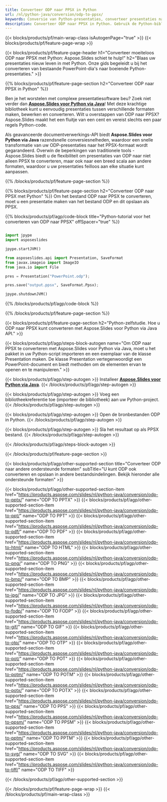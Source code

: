 ```yaml
---
title: Converteer ODP naar PPSX in Python
url: /nl/python-java/conversion/odp-to-ppsx/
keywords: Conversie van Python-presentaties, converteer presentaties naar Python, Python voor presentaties, Aspose.Slides Python, conversie van ODP naar PPSX, Python-presentatiebibliotheek
description: Converteer ODP naar PPSX in Python. Gebruik de Python-bibliotheek-API om ODP bestanden naar PPSX te converteren
---
```


{{< blocks/products/pf/main-wrap-class isAutogenPage="true" >}}
{{< blocks/products/pf/feature-page-wrap >}}

{{< blocks/products/pf/feature-page-header h1="Converteer moeiteloos ODP naar PPSX met Python: Aspose.Slides schiet te hulp!" h2="Blaas uw presentaties nieuw leven in met Python. Onze gids begeleidt u bij het converteren van bestaande PowerPoint-dia's naar boeiende Python-presentaties." >}}

{{% blocks/products/pf/feature-page-section h2="Converteer ODP naar PPSX in Python" %}}

Ben je het worstelen met complexe presentatiesoftware beu? Zoek niet verder dan [**Aspose.Slides voor Python via Java**](https://products.aspose.com/slides/nl/python-java/)! Met deze krachtige bibliotheek kunt u eenvoudig presentaties tussen verschillende formaten maken, bewerken en converteren. Wilt u overstappen van ODP naar PPSX? Aspose.Slides maakt het een fluitje van een cent en vereist slechts een paar regels Python-code.

Als geavanceerde documentverwerkings-API biedt **Aspose.Slides voor Python via Java** razendsnelle conversiesnelheden, waardoor een snelle transformatie van uw ODP-presentaties naar het PPSX-formaat wordt gegarandeerd. Overwin de beperkingen van traditionele tools - Aspose.Slides biedt u de flexibiliteit om presentaties van ODP naar niet alleen PPSX te converteren, maar ook naar een breed scala aan andere formaten, waardoor u uw presentaties feilloos aan elke situatie kunt aanpassen.

{{% /blocks/products/pf/feature-page-section %}}

{{% blocks/products/pf/feature-page-section  h2="Converteer ODP naar PPSX met Python" %}}
Om het bestand ODP naar PPSX te converteren, moet u een presentatie maken van het bestand ODP en dit opslaan als PPSX.

{{% blocks/products/pf/agp/code-block title="Python-tutorial voor het converteren van ODP naar PPSX" offSpacer="true" %}}

```python

import jpype
import asposeslides

jpype.startJVM()

from asposeslides.api import Presentation, SaveFormat
from javax.imageio import ImageIO
from java.io import File

pres = Presentation("PowerPoint.odp");

pres.save("output.ppsx", SaveFormat.Ppsx);

jpype.shutdownJVM()
```


{{% /blocks/products/pf/agp/code-block %}}

{{% /blocks/products/pf/feature-page-section %}}

{{< blocks/products/pf/feature-page-section  h2="Python-zelfstudie. Hoe u ODP naar PPSX kunt converteren met Aspose.Slides voor Python via Java API." >}}

{{< blocks/products/pf/agp/steps-block-autogen name="Om ODP naar PPSX te converteren met Aspose.Slides voor Python via Java, moet u het pakket in uw Python-script importeren en een exemplaar van de klasse Presentation maken. De klasse Presentation vertegenwoordigt een PowerPoint-document en biedt methoden om de elementen ervan te openen en te manipuleren." >}}

{{< blocks/products/pf/agp/step-autogen >}}
Installeer [**Aspose.Slides voor Python via Java**](https://products.aspose.com/slides/nl/python-java/).
{{< /blocks/products/pf/agp/step-autogen >}}

{{< blocks/products/pf/agp/step-autogen >}}
Voeg een bibliotheekreferentie toe (importeer de bibliotheek) aan uw Python-project.
{{< /blocks/products/pf/agp/step-autogen >}}

{{< blocks/products/pf/agp/step-autogen >}}
Open de bronbestanden ODP in Python.
{{< /blocks/products/pf/agp/step-autogen >}}

{{< blocks/products/pf/agp/step-autogen >}}
Sla het resultaat op als PPSX bestand.
{{< /blocks/products/pf/agp/step-autogen >}}

{{< /blocks/products/pf/agp/steps-block-autogen >}}

{{< /blocks/products/pf/feature-page-section >}}

{{< blocks/products/pf/agp/other-supported-section title="Converteer ODP naar andere ondersteunde formaten" subTitle="U kunt ODP ook converteren en opslaan in andere bestandsindelingen. Bekijk hieronder alle ondersteunde formaten" >}}

{{< blocks/products/pf/agp/other-supported-section-item href="https://products.aspose.com/slides/nl/python-java/conversion/odp-to-pptx/" name="ODP TO PPTX" >}}
{{< blocks/products/pf/agp/other-supported-section-item href="https://products.aspose.com/slides/nl/python-java/conversion/odp-to-ppt/" name="ODP TO PPT" >}}
{{< blocks/products/pf/agp/other-supported-section-item href="https://products.aspose.com/slides/nl/python-java/conversion/odp-to-pdf/" name="ODP TO PDF" >}}
{{< blocks/products/pf/agp/other-supported-section-item href="https://products.aspose.com/slides/nl/python-java/conversion/odp-to-html/" name="ODP TO HTML" >}}
{{< blocks/products/pf/agp/other-supported-section-item href="https://products.aspose.com/slides/nl/python-java/conversion/odp-to-png/" name="ODP TO PNG" >}}
{{< blocks/products/pf/agp/other-supported-section-item href="https://products.aspose.com/slides/nl/python-java/conversion/odp-to-bmp/" name="ODP TO BMP" >}}
{{< blocks/products/pf/agp/other-supported-section-item href="https://products.aspose.com/slides/nl/python-java/conversion/odp-to-jpg/" name="ODP TO JPG" >}}
{{< blocks/products/pf/agp/other-supported-section-item href="https://products.aspose.com/slides/nl/python-java/conversion/odp-to-fodp/" name="ODP TO FODP" >}}
{{< blocks/products/pf/agp/other-supported-section-item href="https://products.aspose.com/slides/nl/python-java/conversion/odp-to-gif/" name="ODP TO GIF" >}}
{{< blocks/products/pf/agp/other-supported-section-item href="https://products.aspose.com/slides/nl/python-java/conversion/odp-to-otp/" name="ODP TO OTP" >}}
{{< blocks/products/pf/agp/other-supported-section-item href="https://products.aspose.com/slides/nl/python-java/conversion/odp-to-pot/" name="ODP TO POT" >}}
{{< blocks/products/pf/agp/other-supported-section-item href="https://products.aspose.com/slides/nl/python-java/conversion/odp-to-potm/" name="ODP TO POTM" >}}
{{< blocks/products/pf/agp/other-supported-section-item href="https://products.aspose.com/slides/nl/python-java/conversion/odp-to-potx/" name="ODP TO POTX" >}}
{{< blocks/products/pf/agp/other-supported-section-item href="https://products.aspose.com/slides/nl/python-java/conversion/odp-to-pps/" name="ODP TO PPS" >}}
{{< blocks/products/pf/agp/other-supported-section-item href="https://products.aspose.com/slides/nl/python-java/conversion/odp-to-ppsm/" name="ODP TO PPSM" >}}
{{< blocks/products/pf/agp/other-supported-section-item href="https://products.aspose.com/slides/nl/python-java/conversion/odp-to-pptm/" name="ODP TO PPTM" >}}
{{< blocks/products/pf/agp/other-supported-section-item href="https://products.aspose.com/slides/nl/python-java/conversion/odp-to-svg/" name="ODP TO SVG" >}}
{{< blocks/products/pf/agp/other-supported-section-item href="https://products.aspose.com/slides/nl/python-java/conversion/odp-to-tiff/" name="ODP TO TIFF" >}}


{{< /blocks/products/pf/agp/other-supported-section >}}

{{< /blocks/products/pf/feature-page-wrap >}}
{{< /blocks/products/pf/main-wrap-class >}}
